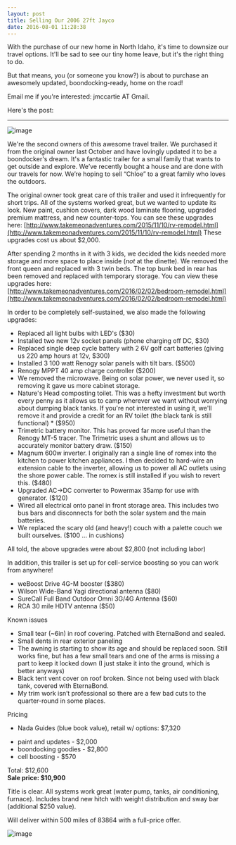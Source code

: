 ```yaml
---
layout: post
title: Selling Our 2006 27ft Jayco
date: 2016-08-01 11:28:38
---
```


With the purchase of our new home in North Idaho, it's time to downsize our travel options. It'll be sad to see our tiny home leave, but it's the right thing to do.

But that means, you (or someone you know?) is about to purchase an awesomely updated, boondocking-ready, home on the road!

Email me if you're interested: jmccartie AT Gmail.

Here's the post:

***

![image](https://dl.dropboxusercontent.com/u/2776026/Instagram/12965702_460544424149009_924631161_n.jpg)


We're the second owners of this awesome travel trailer. We purchased it from the original owner last October and have lovingly updated it to be a boondocker's dream. It's a fantastic trailer for a small family that wants to get outside and explore. We’ve recently bought a house and are done with our travels for now. We’re hoping to sell “Chloe” to a great family who loves the outdoors.

The original owner took great care of this trailer and used it infrequently for short trips. All of the systems worked great, but we wanted to update its look. New paint, cushion covers, dark wood laminate flooring, upgraded premium mattress, and new counter-tops. You can see these upgrades here: [http://www.takemeonadventures.com/2015/11/10/rv-remodel.html](http://www.takemeonadventures.com/2015/11/10/rv-remodel.html) These upgrades cost us about $2,000.

After spending 2 months in it with 3 kids, we decided the kids needed more storage and more space to place inside (*not* at the dinette).  We removed the front queen and replaced with 3 twin beds. The top bunk bed in rear has been removed and replaced with temporary storage.  You can view these upgrades here:  [http://www.takemeonadventures.com/2016/02/02/bedroom-remodel.html](http://www.takemeonadventures.com/2016/02/02/bedroom-remodel.html)

In order to be completely self-sustained, we also made the following upgrades:

* Replaced all light bulbs with LED's ($30)
* Installed two new 12v socket panels (phone charging off DC, $30)
* Replaced single deep cycle battery with 2 6V golf cart batteries (giving us 220 amp hours at 12v, $300)
* Installed 3 100 watt Renogy solar panels with tilt bars. ($500)
* Renogy MPPT 40 amp charge controller ($200)
* We removed the microwave. Being on solar power, we never used it, so removing it gave us more cabinet storage.
* Nature's Head composting toilet. This was a hefty investment but worth every penny as it allows us to camp wherever we want without worrying about dumping black tanks. If you're not interested in using it, we'll remove it and provide a credit for an RV toilet (the black tank is still functional) * ($950)
* Trimetric battery monitor. This has proved far more useful than the Renogy MT-5 tracer. The Trimetric uses a shunt and allows us to accurately monitor battery draw. ($150)
* Magnum 600w inverter. I originally ran a single line of romex into the kitchen to power kitchen appliances. I then decided to hard-wire an extension cable to the inverter, allowing us to power all AC outlets using the shore power cable. The romex is still installed if you wish to revert this.  ($480)
* Upgraded AC->DC converter to Powermax 35amp for use with generator. ($120)
* Wired all electrical onto panel in front storage area. This includes two bus bars and disconnects for both the solar system and the main batteries.
* We replaced the scary old (and heavy!) couch with a palette couch we built ourselves. ($100 … in cushions)

All told, the above upgrades were about $2,800 (not including labor)

In addition, this trailer is set up for cell-service boosting so you can work from anywhere!

* weBoost Drive 4G-M booster ($380)
* Wilson Wide-Band Yagi directional antenna ($80)
* SureCall Full Band Outdoor Omni 3G/4G Antenna ($60)
* RCA 30 mile HDTV antenna ($50)


Known issues

* Small tear (~6in) in roof covering. Patched with EternaBond and sealed.
* Small dents in rear exterior paneling
* The awning is starting to show its age and should be replaced soon. Still works fine, but has a few small tears and one of the arms is missing a part to keep it locked down (I just stake it into the ground, which is better anyways)
* Black tent vent cover on roof broken. Since not being used with black tank, covered with EternaBond.
* My trim work isn’t professional so there are a few bad cuts to the quarter-round in some places.


Pricing

* Nada Guides (blue book value), retail w/ options: $7,320
+ paint and updates - $2,000
+ boondocking goodies - $2,800
+ cell boosting - $570

Total: $12,600
<br />
**Sale price: $10,900**

Title is clear. All systems work great (water pump, tanks, air conditioning, furnace). Includes brand new hitch with weight distribution and sway bar (additional $250 value).

Will deliver within 500 miles of 83864 with a full-price offer.

![image](https://scontent-lax3-1.xx.fbcdn.net/hphotos-xta1/t31.0-8/12182800_10156273326135370_8561679100890604395_o.jpg)